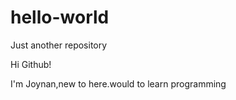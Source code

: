 # hello-world
Just another repository


Hi Github!

I'm Joynan,new to here.would to learn programming
